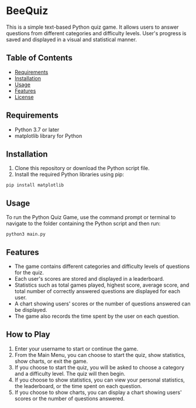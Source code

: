 # BeeQuiz

This is a simple text-based Python quiz game. It allows users to answer questions from different categories and difficulty levels. User's progress is saved and displayed in a visual and statistical manner.

## Table of Contents

- [Requirements](#requirements)
- [Installation](#installation)
- [Usage](#usage)
- [Features](#features)
- [License](#license)

## Requirements

* Python 3.7 or later
* matplotlib library for Python

## Installation

1. Clone this repository or download the Python script file.
2. Install the required Python libraries using pip:
```
pip install matplotlib
```

## Usage

To run the Python Quiz Game, use the command prompt or terminal to navigate to the folder containing the Python script and then run:
```
python3 main.py
```

## Features

* The game contains different categories and difficulty levels of questions for the quiz.
* Each user's scores are stored and displayed in a leaderboard.
* Statistics such as total games played, highest score, average score, and total number of correctly answered questions are displayed for each user.
* A chart showing users' scores or the number of questions answered can be displayed.
* The game also records the time spent by the user on each question.

## How to Play

1. Enter your username to start or continue the game.
2. From the Main Menu, you can choose to start the quiz, show statistics, show charts, or exit the game.
3. If you choose to start the quiz, you will be asked to choose a category and a difficulty level. The quiz will then begin.
4. If you choose to show statistics, you can view your personal statistics, the leaderboard, or the time spent on each question.
5. If you choose to show charts, you can display a chart showing users' scores or the number of questions answered.


